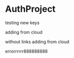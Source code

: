 AuthProject
===========

testing new keys

adding from cloud

without links adding from cloud

errorrrrrr888888888
